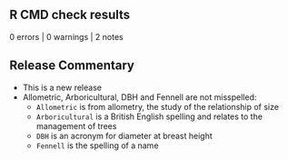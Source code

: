 ## R CMD check results

0 errors | 0 warnings | 2 notes

## Release Commentary
- This is a new release
- Allometric, Arboricultural, DBH and Fennell are not misspelled:
  - `Allometric` is from allometry, the study of the relationship of size
  - `Arboricultural` is a British English spelling and relates to the management of trees
  - `DBH` is an acronym for diameter at breast height
  - `Fennell` is the spelling of a name
